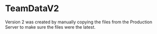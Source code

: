 # TeamDataV2
Version 2 was created by manually copying the files from the Production Server to make sure the files were the latest.

